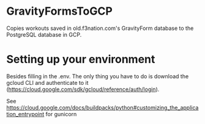 # GravityFormsToGCP
Copies workouts saved in old.f3nation.com's GravityForm database to the PostgreSQL database in GCP.

# Setting up your environment
Besides filling in the .env. The only thing you have to do is download the gcloud CLI and authenticate to it (https://cloud.google.com/sdk/gcloud/reference/auth/login).


See https://cloud.google.com/docs/buildpacks/python#customizing_the_application_entrypoint for gunicorn